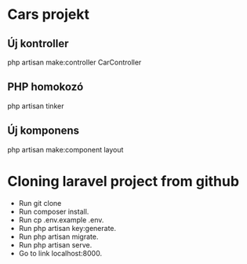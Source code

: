 # Cars projekt

## Új kontroller

php artisan make:controller CarController

## PHP homokozó

php artisan tinker

## Új komponens

php artisan make:component layout

# Cloning laravel project from github
- Run git clone <my-cool-project>
- Run composer install.
- Run cp .env.example .env.
- Run php artisan key:generate.
- Run php artisan migrate.
- Run php artisan serve.
- Go to link localhost:8000.